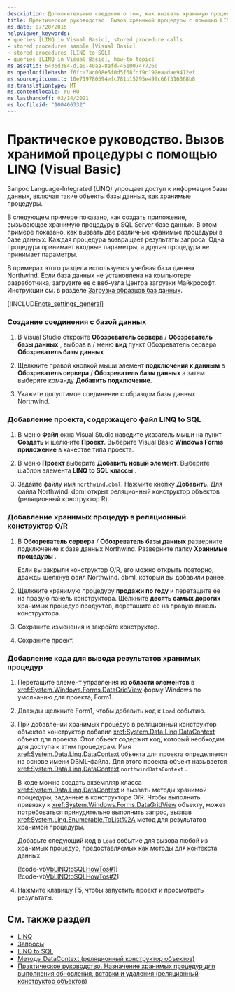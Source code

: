 ```yaml
---
description: Дополнительные сведения о том, как вызвать хранимую процедуру с помощью LINQ (Visual Basic).
title: Практическое руководство. Вызов хранимой процедуры с помощью LINQ
ms.date: 07/20/2015
helpviewer_keywords:
- queries [LINQ in Visual Basic], stored procedure calls
- stored procedures sample [Visual Basic]
- stored procedures [LINQ to SQL]
- queries [LINQ in Visual Basic], how-to topics
ms.assetid: 6436d384-d1e0-40aa-8afd-451007477260
ms.openlocfilehash: f6fca7ac008e5f0d5f68fdf9c192eaadae9412ef
ms.sourcegitcommit: 10e719780594efc781b15295e499c66f316068b8
ms.translationtype: MT
ms.contentlocale: ru-RU
ms.lasthandoff: 02/14/2021
ms.locfileid: "100466332"
---
```

# <a name="how-to-call-a-stored-procedure-by-using-linq-visual-basic"></a>Практическое руководство. Вызов хранимой процедуры с помощью LINQ (Visual Basic)

Запрос Language-Integrated (LINQ) упрощает доступ к информации базы данных, включая такие объекты базы данных, как хранимые процедуры.  
  
 В следующем примере показано, как создать приложение, вызывающее хранимую процедуру в SQL Server базе данных. В этом примере показано, как вызвать две различные хранимые процедуры в базе данных. Каждая процедура возвращает результаты запроса. Одна процедура принимает входные параметры, а другая процедура не принимает параметры.  
  
 В примерах этого раздела используется учебная база данных Northwind. Если база данных не установлена на компьютере разработчика, загрузите ее с веб-узла Центра загрузки Майкрософт. Инструкции см. в разделе [Загрузка образцов баз данных](../../../../framework/data/adonet/sql/linq/downloading-sample-databases.md).  
  
[!INCLUDE[note_settings_general](~/includes/note-settings-general-md.md)]  
  
### <a name="to-create-a-connection-to-a-database"></a>Создание соединения с базой данных  
  
1. В Visual Studio откройте **Обозреватель сервера** / **Обозреватель базы данных** , выбрав в  / меню **вид** пункт Обозреватель сервера **Обозреватель базы данных** .  
  
2. Щелкните правой кнопкой мыши элемент **подключения к данным** в **Обозреватель сервера** / **Обозреватель базы данных** а затем выберите команду **Добавить подключение**.  
  
3. Укажите допустимое соединение с образцом базы данных Northwind.  
  
### <a name="to-add-a-project-that-contains-a-linq-to-sql-file"></a>Добавление проекта, содержащего файл LINQ to SQL  
  
1. В меню **Файл** окна Visual Studio наведите указатель мыши на пункт **Создать** и щелкните **Проект**. Выберите Visual Basic **Windows Forms приложение** в качестве типа проекта.  
  
2. В меню **Проект** выберите **Добавить новый элемент**. Выберите шаблон элемента **LINQ to SQL классы** .  
  
3. Задайте файлу имя `northwind.dbml`. Нажмите кнопку **Добавить**. Для файла Northwind. dbml открыт реляционный конструктор объектов (реляционный конструктор R).  
  
### <a name="to-add-stored-procedures-to-the-or-designer"></a>Добавление хранимых процедур в реляционный конструктор O/R  
  
1. В **Обозреватель сервера** / **Обозреватель базы данных** разверните подключение к базе данных Northwind. Разверните папку **Хранимые процедуры** .  
  
     Если вы закрыли конструктор O/R, его можно открыть повторно, дважды щелкнув файл Northwind. dbml, который вы добавили ранее.  
  
2. Щелкните хранимую процедуру **продажи по году** и перетащите ее на правую панель конструктора. Щелкните **десять самых дорогих** хранимых процедур продуктов, перетащите ее на правую панель конструктора.  
  
3. Сохраните изменения и закройте конструктор.  
  
4. Сохраните проект.  
  
### <a name="to-add-code-to-display-the-results-of-the-stored-procedures"></a>Добавление кода для вывода результатов хранимых процедур  
  
1. Перетащите элемент управления из **области элементов** в <xref:System.Windows.Forms.DataGridView> форму Windows по умолчанию для проекта, Form1.  
  
2. Дважды щелкните Form1, чтобы добавить код к `Load` событию.  
  
3. При добавлении хранимых процедур в реляционный конструктор объектов конструктор добавил <xref:System.Data.Linq.DataContext> объект для проекта. Этот объект содержит код, который необходим для доступа к этим процедурам. Имя <xref:System.Data.Linq.DataContext> объекта для проекта определяется на основе имени DBML-файла. Для этого проекта объект называется <xref:System.Data.Linq.DataContext> `northwindDataContext` .  
  
     В коде можно создать экземпляр класса <xref:System.Data.Linq.DataContext> и вызвать методы хранимой процедуры, заданные в конструкторе O/R. Чтобы выполнить привязку к <xref:System.Windows.Forms.DataGridView> объекту, может потребоваться принудительно выполнить запрос, вызвав <xref:System.Linq.Enumerable.ToList%2A> метод для результатов хранимой процедуры.  
  
     Добавьте следующий код в `Load` событие для вызова любой из хранимых процедур, предоставляемых как методы для контекста данных.  
  
     [!code-vb[VbLINQtoSQLHowTos#1](~/samples/snippets/visualbasic/VS_Snippets_VBCSharp/VbLINQtoSQLHowTos/VB/Form3.vb#1)]  
    [!code-vb[VbLINQtoSQLHowTos#2](~/samples/snippets/visualbasic/VS_Snippets_VBCSharp/VbLINQtoSQLHowTos/VB/Form3.vb#2)]  
  
4. Нажмите клавишу F5, чтобы запустить проект и просмотреть результаты.  
  
## <a name="see-also"></a>См. также раздел

- [LINQ](index.md)
- [Запросы](../../../language-reference/queries/index.md)
- [LINQ to SQL](../../../../framework/data/adonet/sql/linq/index.md)
- [Методы DataContext (реляционный конструктор объектов)](/visualstudio/data-tools/datacontext-methods-o-r-designer)
- [Практическое руководство. Назначение хранимых процедур для выполнения обновления, вставки и удаления (реляционный конструктор объектов)](/visualstudio/data-tools/how-to-assign-stored-procedures-to-perform-updates-inserts-and-deletes-o-r-designer)

